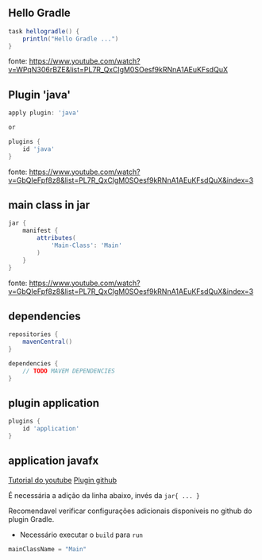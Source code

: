 ## Hello Gradle

````groovy
task hellogradle() {
    println("Hello Gradle ...")
}
````

fonte: https://www.youtube.com/watch?v=WPqN306rBZE&list=PL7R_QxClgM0SOesf9kRNnA1AEuKFsdQuX

## Plugin 'java'

```groovy
apply plugin: 'java'

or

plugins {
    id 'java'
}
```

fonte: https://www.youtube.com/watch?v=GbQIeFpf8z8&list=PL7R_QxClgM0SOesf9kRNnA1AEuKFsdQuX&index=3

## main class in jar

```groovy
jar {
    manifest {
        attributes(
            'Main-Class': 'Main'
        )
    }
}
```

fonte: https://www.youtube.com/watch?v=GbQIeFpf8z8&list=PL7R_QxClgM0SOesf9kRNnA1AEuKFsdQuX&index=3

## dependencies 

```groovy
repositories {
    mavenCentral()
}

dependencies {
    // TODO MAVEM DEPENDENCIES   
}
```

## plugin application

```groovy
plugins {
    id 'application'
}
```

## application javafx

[Tutorial do youtube](https://www.youtube.com/watch?v=bRpGnCjJ0ro)
[Plugin github](https://github.com/openjfx/javafx-gradle-plugin)

É necessária a adição da linha abaixo, invés da `jar{ ... } `

Recomendavel verificar configurações adicionais disponíveis no github do plugin Gradle.

- Necessário executar o `build` para `run`

```groovy 
mainClassName = "Main"
```